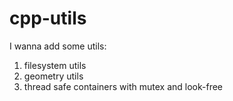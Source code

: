 # cpp-utils

I wanna add some utils:
1. filesystem utils
2. geometry utils
3. thread safe containers with mutex and look-free
